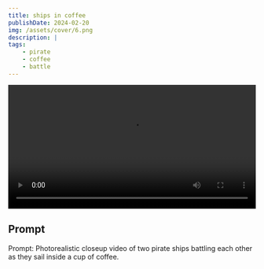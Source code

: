 ```yaml
---
title: ships in coffee
publishDate: 2024-02-20
img: /assets/cover/6.png
description: |
tags:
    - pirate
    - coffee
    - battle
---
```


<video style="width: 100%;" src="/assets/video/ships-in-coffee.mp4" controls ></video>

## Prompt

Prompt: Photorealistic closeup video of two pirate ships battling each other as they sail inside a cup of coffee.

